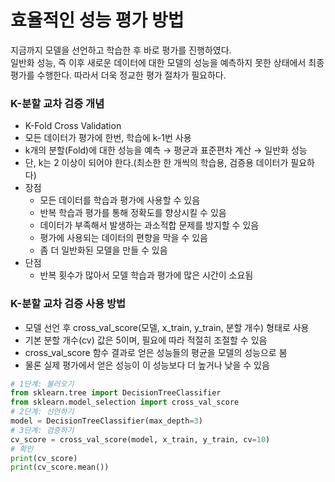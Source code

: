 # 효율적인 성능 평가 방법

지금까지 모델을 선언하고 학습한 후 바로 평가를 진행하였다.  
일반화 성능, 즉 이후 새로운 데이터에 대한 모델의 성능을 예측하지 못한 상태에서 최종 평가를 수행한다.  따라서 더욱 정교한 평가 절차가 필요하다.  

### K-분할 교차 검증 개념

- K-Fold Cross Validation
- 모든 데이터가 평가에 한번, 학습에 k-1번 사용
- k개의 분할(Fold)에 대한 성능을 예측 → 평균과 표준편차 계산 → 일반화 성능
- 단, k는 2 이상이 되어야 한다.(최소한 한 개씩의 학습용, 검증용 데이터가 필요하다)
- 장점
    - 모든 데이터를 학습과 평가에 사용할 수 있음
    - 반복 학습과 평가를 통해 정확도를 향상시킬 수 있음
    - 데이터가 부족해서 발생하는 과소적합 문제를 방지할 수 있음
    - 평가에 사용되는 데이터의 편향을 막을 수 있음
    - 좀 더 일반화된 모델을 만들 수 있음
- 단점
    - 반복 횟수가 많아서 모델 학습과 평가에 많은 시간이 소요됨

### K-분할 교차 검증 사용 방법

- 모델 선언 후 cross_val_score(모델, x_train, y_train, 분할 개수) 형태로 사용
- 기본 분할 개수(cv) 값은 5이며, 필요에 따라 적절히 조절할 수 있음
- cross_val_score 함수 결과로 얻은 성능들의 평균을 모델의 성능으로 봄
- 물론 실제 평가에서 얻은 성능이 이 성능보다 더 높거나 낮을 수 있음

```python
# 1단계: 불러오기
from sklearn.tree import DecisionTreeClassifier
from sklearn.model_selection import cross_val_score
# 2단계: 선언하기
model = DecisionTreeClassifier(max_depth=3)
# 3단계: 검증하기
cv_score = cross_val_score(model, x_train, y_train, cv=10)
# 확인
print(cv_score)
print(cv_score.mean())
```